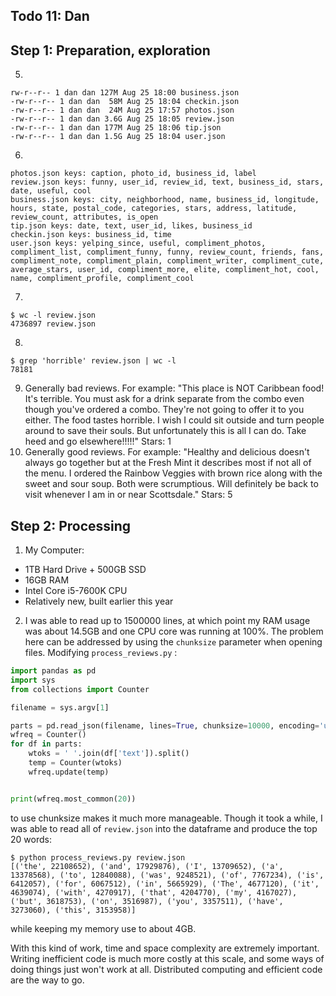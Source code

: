 ## Todo 11: Dan

## Step 1: Preparation, exploration

5.
```
rw-r--r-- 1 dan dan 127M Aug 25 18:00 business.json
-rw-r--r-- 1 dan dan  58M Aug 25 18:04 checkin.json
-rw-r--r-- 1 dan dan  24M Aug 25 17:57 photos.json
-rw-r--r-- 1 dan dan 3.6G Aug 25 18:05 review.json
-rw-r--r-- 1 dan dan 177M Aug 25 18:06 tip.json
-rw-r--r-- 1 dan dan 1.5G Aug 25 18:04 user.json
```
6. 
```
photos.json keys: caption, photo_id, business_id, label
review.json keys: funny, user_id, review_id, text, business_id, stars, date, useful, cool
business.json keys: city, neighborhood, name, business_id, longitude, hours, state, postal_code, categories, stars, address, latitude, review_count, attributes, is_open
tip.json keys: date, text, user_id, likes, business_id
checkin.json keys: business_id, time
user.json keys: yelping_since, useful, compliment_photos, compliment_list, compliment_funny, funny, review_count, friends, fans, compliment_note, compliment_plain, compliment_writer, compliment_cute, average_stars, user_id, compliment_more, elite, compliment_hot, cool, name, compliment_profile, compliment_cool
```
7.
```
$ wc -l review.json
4736897 review.json
```
8.
```
$ grep 'horrible' review.json | wc -l
78181
```
9. Generally bad reviews. For example: "This place is NOT Caribbean food! It's terrible. You must ask for a drink separate from the combo even though you've ordered a combo. They're not going to offer it to you either. The food tastes horrible. I wish I could sit outside and turn people around to save their souls. But unfortunately this is all I can do. Take heed and go elsewhere!!!!!" Stars: 1
10. Generally good reviews. For example: "Healthy and delicious doesn't always go together but at the Fresh Mint it describes most if not all of the menu.  I ordered the Rainbow Veggies with brown rice along with the sweet and sour soup.  Both were scrumptious.  Will definitely be back to visit whenever I am in or near Scottsdale." Stars: 5

## Step 2: Processing
1. My Computer:
  - 1TB Hard Drive + 500GB SSD
  - 16GB RAM
  - Intel Core i5-7600K CPU
  - Relatively new, built earlier this year
2. I was able to read up to 1500000 lines, at which point my RAM usage was about 14.5GB and one CPU core was running at 100%. The problem here can be addressed by using the `chunksize` parameter when opening files. Modifying `process_reviews.py` :

```python
import pandas as pd
import sys
from collections import Counter

filename = sys.argv[1]

parts = pd.read_json(filename, lines=True, chunksize=10000, encoding='utf-8')
wfreq = Counter()
for df in parts:
    wtoks = ' '.join(df['text']).split()
    temp = Counter(wtoks)
    wfreq.update(temp)


print(wfreq.most_common(20))

```
to use chunksize makes it much more manageable. Though it took a while, I was able to read all of `review.json` into the dataframe and produce the top 20 words:
```
$ python process_reviews.py review.json
[('the', 22108652), ('and', 17929876), ('I', 13709652), ('a', 13378568), ('to', 12840088), ('was', 9248521), ('of', 7767234), ('is', 6412057), ('for', 6067512), ('in', 5665929), ('The', 4677120), ('it', 4639074), ('with', 4270917), ('that', 4204770), ('my', 4167027), ('but', 3618753), ('on', 3516987), ('you', 3357511), ('have', 3273060), ('this', 3153958)]
```
while keeping my memory use to about 4GB.

With this kind of work, time and space complexity are extremely important. Writing inefficient code is much more costly at this scale, and some ways of doing things just won't work at all. Distributed computing and efficient code are the way to go.
